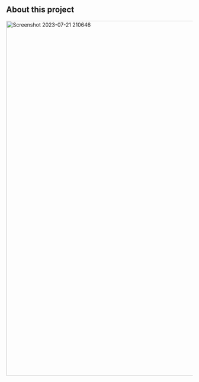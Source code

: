 ## About this project
<img width="960" alt="Screenshot 2023-07-21 210646" src="https://github.com/user-attachments/assets/be6d37f2-ddbc-4998-8b61-a9089921b7aa">
